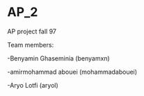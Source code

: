 # AP_2
AP project fall 97

Team members:

-Benyamin Ghaseminia (benyamxn)

-amirmohammad abouei (mohammadabouei)

-Aryo Lotfi (aryol)
